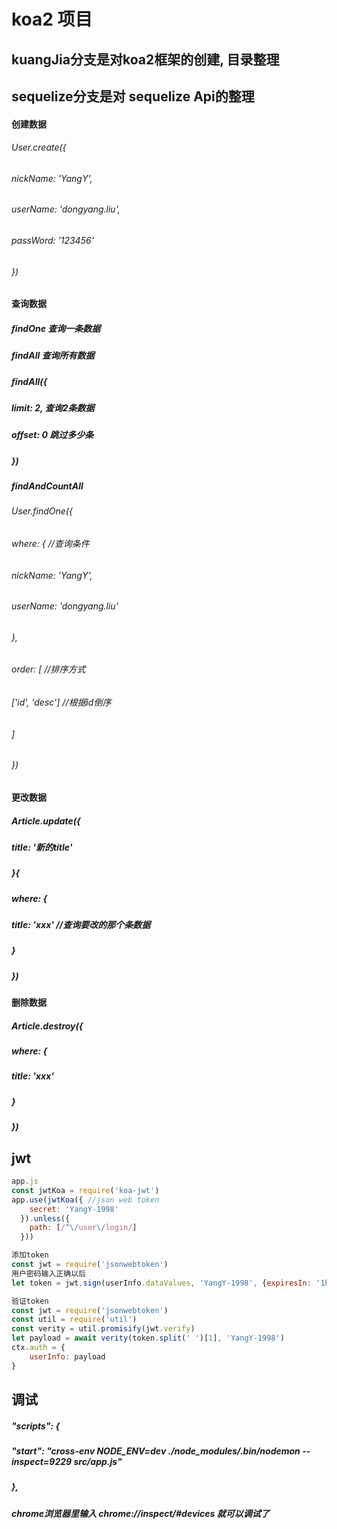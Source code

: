 # koa2 项目
## kuangJia分支是对koa2框架的创建, 目录整理

## sequelize分支是对 sequelize Api的整理
#### 创建数据
######     User.create({
######         nickName: 'YangY',
######         userName: 'dongyang.liu',
######         passWord: '123456'
######     })

#### 查询数据
#####  findOne 查询一条数据
#####  findAll 查询所有数据  
#####  findAll({
#####     limit: 2, 查询2条数据 
#####     offset: 0  跳过多少条
##### })   
##### findAndCountAll 

######     User.findOne({
######         where: { //查询条件
######        nickName: 'YangY',
######        userName: 'dongyang.liu'
######     },
######     order: [ //排序方式
######        ['id', 'desc'] //根据id倒序
######     ]
######     })

#### 更改数据
##### Article.update({
#####     title: '新的title'  
##### }{
#####    where: {
#####        title: 'xxx'  //查询要改的那个条数据
#####    }
##### })

#### 删除数据
##### Article.destroy({
#####    where: {
#####        title: 'xxx'
#####    }
##### })

## jwt 
```javascript
app.js
const jwtKoa = require('koa-jwt')
app.use(jwtKoa({ //json web token
    secret: 'YangY-1998'
  }).unless({
    path: [/^\/user\/login/]
  }))

添加token
const jwt = require('jsonwebtoken')  
用户密码输入正确以后
let token = jwt.sign(userInfo.dataValues, 'YangY-1998', {expiresIn: '1h'})

验证token
const jwt = require('jsonwebtoken')
const util = require('util')
const verity = util.promisify(jwt.verify)
let payload = await verity(token.split(' ')[1], 'YangY-1998')
ctx.auth = {
    userInfo: payload
}
```

## 调试
##### "scripts": {
#####    "start": "cross-env NODE_ENV=dev ./node_modules/.bin/nodemon --inspect=9229 src/app.js"
#####  },
##### chrome浏览器里输入 chrome://inspect/#devices 就可以调试了